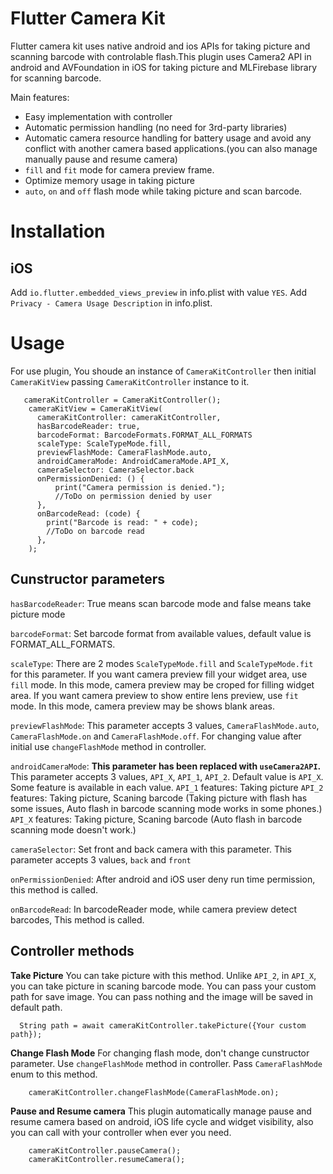 # Flutter Camera Kit



Flutter camera kit uses native android and ios APIs for taking picture and scanning barcode with controlable flash.This plugin uses Camera2 API in android and AVFoundation in iOS for taking picture and  MLFirebase library for scanning barcode.

Main features:
  - Easy implementation with controller
  - Automatic permission handling (no need for 3rd-party libraries)
  - Automatic camera resource handling for battery usage and avoid any conflict with another camera based applications.(you can also manage manually pause and resume camera)
  - `fill` and `fit` mode for camera preview frame.
  - Optimize memory usage in taking picture
  - `auto`, `on` and `off` flash mode while taking picture and scan barcode.


# Installation


## iOS
Add `io.flutter.embedded_views_preview` in info.plist with value `YES`.
Add `Privacy - Camera Usage Description` in info.plist.

# Usage

For use plugin, You shoude an instance of `CameraKitController` then initial `CameraKitView` passing `CameraKitController` instance to it.
```
   cameraKitController = CameraKitController();
    cameraKitView = CameraKitView(
      cameraKitController: cameraKitController,
      hasBarcodeReader: true,
      barcodeFormat: BarcodeFormats.FORMAT_ALL_FORMATS
      scaleType: ScaleTypeMode.fill,
      previewFlashMode: CameraFlashMode.auto,
      androidCameraMode: AndroidCameraMode.API_X,
      cameraSelector: CameraSelector.back
      onPermissionDenied: () {
          print("Camera permission is denied.");
          //ToDo on permission denied by user
      },
      onBarcodeRead: (code) {
        print("Barcode is read: " + code);
        //ToDo on barcode read
      },
    );
```
## Cunstructor parameters
`hasBarcodeReader`:
True means scan barcode mode and false means take picture mode

`barcodeFormat`:
Set barcode format from available values, default value is FORMAT_ALL_FORMATS.

`scaleType`:
There are 2 modes `ScaleTypeMode.fill` and `ScaleTypeMode.fit` for this parameter.
If you want camera preview fill your widget area, use `fill` mode. In this mode, camera preview may be croped for filling widget area.
If you want camera preview to show entire lens preview, use `fit` mode. In this mode, camera preview may be shows blank areas.

`previewFlashMode`:
This parameter accepts 3 values, `CameraFlashMode.auto`, `CameraFlashMode.on` and `CameraFlashMode.off`. For changing value after initial use `changeFlashMode` method in controller.

`androidCameraMode`:
**This parameter has been replaced with `useCamera2API`.**
This parameter accepts 3 values, `API_X`, `API_1`, `API_2`. Default value is `API_X`.
Some feature is available in each value.
`API_1` features: Taking picture
`API_2` features: Taking picture, Scaning barcode (Taking picture with flash has some issues, Auto flash in barcode scanning mode works in some phones.)
`API_X` features: Taking picture, Scaning barcode (Auto flash in barcode scanning mode doesn't work.)

`cameraSelector`:
Set front and back camera with this parameter.
This parameter accepts 3 values, `back` and `front`

`onPermissionDenied`:
After android and iOS user deny run time permission, this method is called.

`onBarcodeRead`:
In barcodeReader mode, while camera preview detect barcodes, This method is called.

## Controller methods
**Take Picture**
You can take picture with this method. Unlike `API_2`, in `API_X`, you can take picture in scaning barcode mode.
You can pass your custom path for save image. You can pass nothing and the image will be saved in default path.

```
  String path = await cameraKitController.takePicture({Your custom path});
```
**Change Flash Mode**
For changing flash mode, don't change cunstructor parameter. Use `changeFlashMode` method in controller. Pass `CameraFlashMode` enum to this method.
```
    cameraKitController.changeFlashMode(CameraFlashMode.on);
```
**Pause and Resume camera**
This plugin automatically manage pause and resume camera based on android, iOS life cycle and widget visibility, also you can call with your controller when ever you need.
```
    cameraKitController.pauseCamera();
    cameraKitController.resumeCamera();
```

